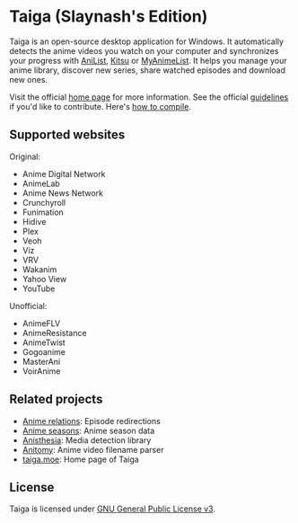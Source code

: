 # Taiga (Slaynash's Edition)

Taiga is an open-source desktop application for Windows. It automatically detects the anime videos you watch on your computer and synchronizes your progress with [AniList](https://anilist.co), [Kitsu](https://kitsu.io) or [MyAnimeList](https://myanimelist.net). It helps you manage your anime library, discover new series, share watched episodes and download new ones.

Visit the official [home page](https://taiga.moe) for more information. See the official [guidelines](https://github.com/erengy/taiga/wiki/Guidelines) if you'd like to contribute. Here's [how to compile](https://github.com/slaynash/taiga/wiki/How-to-Compile).

## Supported websites

Original:
- Anime Digital Network
- AnimeLab
- Anime News Network
- Crunchyroll
- Funimation
- Hidive
- Plex
- Veoh
- Viz
- VRV
- Wakanim
- Yahoo View
- YouTube

Unofficial:
- AnimeFLV
- AnimeResistance
- AnimeTwist
- Gogoanime
- MasterAni
- VoirAnime

## Related projects

- [Anime relations](https://github.com/erengy/anime-relations): Episode redirections
- [Anime seasons](https://github.com/erengy/anime-seasons): Anime season data
- [Anisthesia](https://github.com/erengy/anisthesia): Media detection library
- [Anitomy](https://github.com/erengy/anitomy): Anime video filename parser
- [taiga.moe](https://github.com/erengy/taiga-moe): Home page of Taiga

## License

Taiga is licensed under [GNU General Public License v3](https://www.gnu.org/licenses/gpl-3.0.html).
